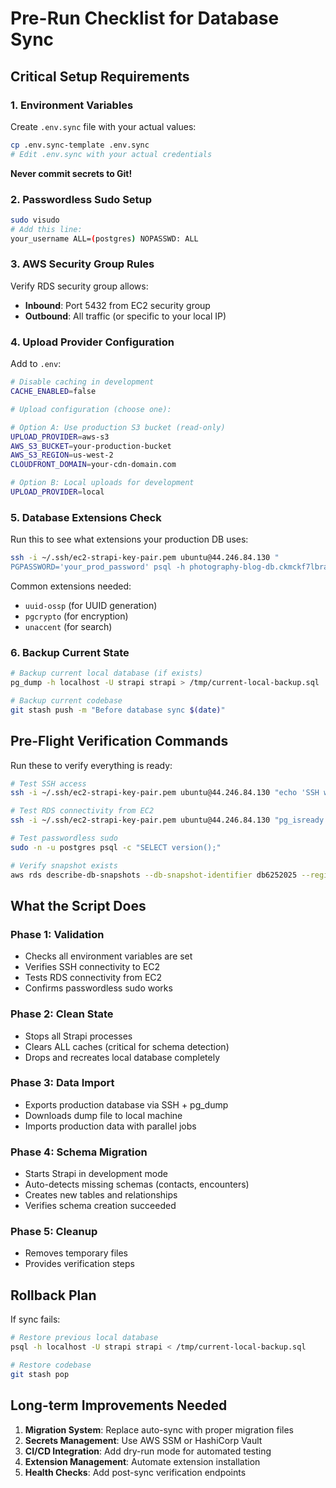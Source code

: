 # Pre-Run Checklist for Database Sync

## Critical Setup Requirements

### 1. Environment Variables
Create `.env.sync` file with your actual values:
```bash
cp .env.sync-template .env.sync
# Edit .env.sync with your actual credentials
```

**Never commit secrets to Git!**

### 2. Passwordless Sudo Setup
```bash
sudo visudo
# Add this line:
your_username ALL=(postgres) NOPASSWD: ALL
```

### 3. AWS Security Group Rules
Verify RDS security group allows:
- **Inbound**: Port 5432 from EC2 security group
- **Outbound**: All traffic (or specific to your local IP)

### 4. Upload Provider Configuration
Add to `.env`:
```bash
# Disable caching in development
CACHE_ENABLED=false

# Upload configuration (choose one):

# Option A: Use production S3 bucket (read-only)
UPLOAD_PROVIDER=aws-s3
AWS_S3_BUCKET=your-production-bucket
AWS_S3_REGION=us-west-2
CLOUDFRONT_DOMAIN=your-cdn-domain.com

# Option B: Local uploads for development
UPLOAD_PROVIDER=local
```

### 5. Database Extensions Check
Run this to see what extensions your production DB uses:
```bash
ssh -i ~/.ssh/ec2-strapi-key-pair.pem ubuntu@44.246.84.130 "
PGPASSWORD='your_prod_password' psql -h photography-blog-db.ckmckf7lbra5.us-west-2.rds.amazonaws.com -p 5432 -U postgres -d strapi -c \"SELECT extname FROM pg_extension WHERE extname NOT IN ('plpgsql');\""
```

Common extensions needed:
- `uuid-ossp` (for UUID generation)
- `pgcrypto` (for encryption)
- `unaccent` (for search)

### 6. Backup Current State
```bash
# Backup current local database (if exists)
pg_dump -h localhost -U strapi strapi > /tmp/current-local-backup.sql

# Backup current codebase
git stash push -m "Before database sync $(date)"
```

## Pre-Flight Verification Commands

Run these to verify everything is ready:

```bash
# Test SSH access
ssh -i ~/.ssh/ec2-strapi-key-pair.pem ubuntu@44.246.84.130 "echo 'SSH works'"

# Test RDS connectivity from EC2
ssh -i ~/.ssh/ec2-strapi-key-pair.pem ubuntu@44.246.84.130 "pg_isready -h photography-blog-db.ckmckf7lbra5.us-west-2.rds.amazonaws.com -p 5432 -U postgres"

# Test passwordless sudo
sudo -n -u postgres psql -c "SELECT version();"

# Verify snapshot exists
aws rds describe-db-snapshots --db-snapshot-identifier db6252025 --region us-west-2
```

## What the Script Does

### Phase 1: Validation
- Checks all environment variables are set
- Verifies SSH connectivity to EC2
- Tests RDS connectivity from EC2
- Confirms passwordless sudo works

### Phase 2: Clean State
- Stops all Strapi processes
- Clears ALL caches (critical for schema detection)
- Drops and recreates local database completely

### Phase 3: Data Import
- Exports production database via SSH + pg_dump
- Downloads dump file to local machine
- Imports production data with parallel jobs

### Phase 4: Schema Migration  
- Starts Strapi in development mode
- Auto-detects missing schemas (contacts, encounters)
- Creates new tables and relationships
- Verifies schema creation succeeded

### Phase 5: Cleanup
- Removes temporary files
- Provides verification steps

## Rollback Plan

If sync fails:
```bash
# Restore previous local database
psql -h localhost -U strapi strapi < /tmp/current-local-backup.sql

# Restore codebase
git stash pop
```

## Long-term Improvements Needed

1. **Migration System**: Replace auto-sync with proper migration files
2. **Secrets Management**: Use AWS SSM or HashiCorp Vault
3. **CI/CD Integration**: Add dry-run mode for automated testing
4. **Extension Management**: Automate extension installation
5. **Health Checks**: Add post-sync verification endpoints